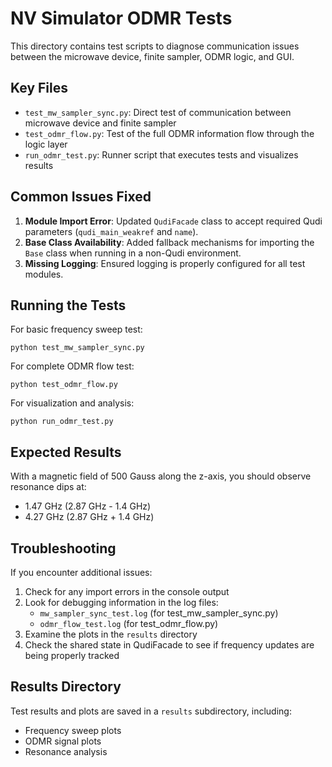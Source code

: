 # NV Simulator ODMR Tests

This directory contains test scripts to diagnose communication issues between the microwave device, finite sampler, ODMR logic, and GUI.

## Key Files

- `test_mw_sampler_sync.py`: Direct test of communication between microwave device and finite sampler
- `test_odmr_flow.py`: Test of the full ODMR information flow through the logic layer
- `run_odmr_test.py`: Runner script that executes tests and visualizes results

## Common Issues Fixed

1. **Module Import Error**: Updated `QudiFacade` class to accept required Qudi parameters (`qudi_main_weakref` and `name`).
2. **Base Class Availability**: Added fallback mechanisms for importing the `Base` class when running in a non-Qudi environment.
3. **Missing Logging**: Ensured logging is properly configured for all test modules.

## Running the Tests

For basic frequency sweep test:
```
python test_mw_sampler_sync.py
```

For complete ODMR flow test:
```
python test_odmr_flow.py
```

For visualization and analysis:
```
python run_odmr_test.py
```

## Expected Results

With a magnetic field of 500 Gauss along the z-axis, you should observe resonance dips at:
- 1.47 GHz (2.87 GHz - 1.4 GHz)
- 4.27 GHz (2.87 GHz + 1.4 GHz)

## Troubleshooting

If you encounter additional issues:

1. Check for any import errors in the console output
2. Look for debugging information in the log files:
   - `mw_sampler_sync_test.log` (for test_mw_sampler_sync.py)
   - `odmr_flow_test.log` (for test_odmr_flow.py)
3. Examine the plots in the `results` directory
4. Check the shared state in QudiFacade to see if frequency updates are being properly tracked

## Results Directory

Test results and plots are saved in a `results` subdirectory, including:
- Frequency sweep plots
- ODMR signal plots
- Resonance analysis
